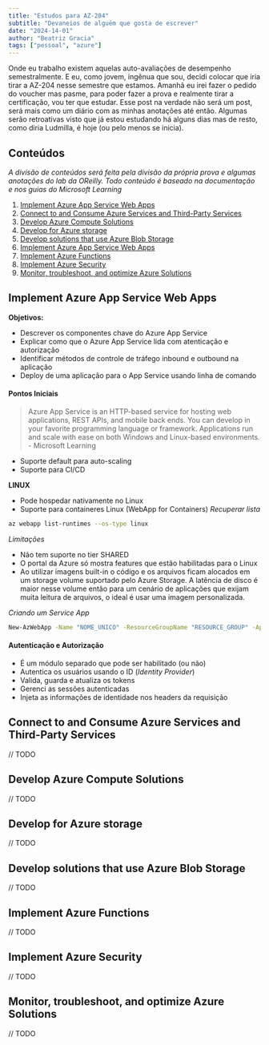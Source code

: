 ```yaml
---
title: "Estudos para AZ-204"
subtitle: "Devaneios de alguém que gosta de escrever"
date: "2024-14-01"
author: "Beatriz Gracia"
tags: ["pessoal", "azure"]
---
```


Onde eu trabalho existem aquelas auto-avaliações de desempenho semestralmente. E eu, como jovem, ingênua que sou, decidi colocar que iria tirar a AZ-204 nesse semestre que estamos. Amanhã eu irei fazer o pedido do voucher mas pasme, para poder fazer a prova e realmente tirar a certificação, vou ter que estudar. Esse post na verdade não será um post, será mais como um diário com as minhas anotações até então. Algumas serão retroativas visto que já estou estudando há alguns dias mas de resto, como diria Ludmilla, é hoje (ou pelo menos se inicia).

## Conteúdos
_A divisão de conteúdos será feita pela divisão da própria prova e algumas anotações do lab da OReilly. Todo conteúdo é baseado na documentação e nos guias do Microsoft Learning_

1. [Implement Azure App Service Web Apps](#implement-azure-app-service-web-apps)
2. [Connect to and Consume Azure Services and Third-Party Services](#connect-to-and-consume-azure-services-and-third-party-services)
3. [Develop Azure Compute Solutions](#develop-azure-compute-solutions)
4. [Develop for Azure storage](#develop-for-azure-storage)
5. [Develop solutions that use Azure Blob Storage](#develop-solutions-that-use-azure-blob-storage)
6. [Implement Azure App Service Web Apps](#implement-azure-app-service-web-apps)
7. [Implement Azure Functions](#implement-azure-functions)
8. [Implement Azure Security](#implement-azure-security)
9. [Monitor, troubleshoot, and optimize Azure Solutions](#monitor-troubleshoot-and-optimize-azure-solutions)

## Implement Azure App Service Web Apps
**Objetivos:**
- Descrever os componentes chave do Azure App Service
- Explicar como que o Azure App Service lida com atenticação e autorização
- Identificar métodos de controle de tráfego inbound e outbound na aplicação
- Deploy de uma aplicação para o App Service usando linha de comando

#### Pontos Iniciais
> Azure App Service is an HTTP-based service for hosting web applications, REST APIs, and mobile back ends. You can develop in your favorite programming language or framework. Applications run and scale with ease on both Windows and Linux-based environments. - Microsoft Learning

- Suporte default para auto-scaling
- Suporte para CI/CD

**LINUX**
- Pode hospedar nativamente no Linux
- Suporte para containeres Linux (WebApp for Containers)
_Recuperar lista_
```bash
az webapp list-runtimes --os-type linux
```
_Limitações_
- Não tem suporte no tier SHARED
- O portal da Azure só mostra features que estão habilitadas para o Linux
- Ao utilizar imagens built-in o código e os arquivos ficam alocados em um storage volume suportado pelo Azure Storage. A latência de disco é maior nesse volume então para um cenário de aplicações que exijam muita leitura de arquivos, o ideal é usar uma imagem personalizada.

_Criando um Service App_

```bash
New-AzWebApp -Name "NOME_UNICO" -ResourceGroupName "RESOURCE_GROUP" -AppServicePlan "SERVICE_PLAN_UTILIZADO"
```

#### Autenticação e Autorização
- É um módulo separado que pode ser habilitado (ou não)
- Autentica os usuários usando o ID (_Identity Provider_)
- Valida, guarda e atualiza os tokens
- Gerenci as sessões autenticadas
- Injeta as informações de identidade nos headers da requisição



## Connect to and Consume Azure Services and Third-Party Services
// TODO

## Develop Azure Compute Solutions
// TODO
## Develop for Azure storage
// TODO
## Develop solutions that use Azure Blob Storage
// TODO
## Implement Azure Functions
// TODO
## Implement Azure Security
// TODO
## Monitor, troubleshoot, and optimize Azure Solutions
// TODO